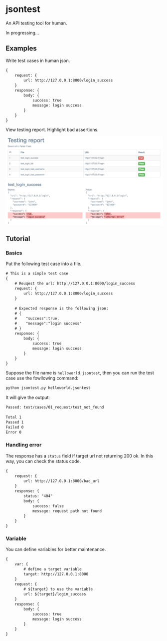 # jsontest

An API testing tool for human.

In progressing...

## Examples

Write test cases in human json.

``` hjson
{
    request: {
        url: http://127.0.0.1:8000/login_success
    }
    response: {
        body: {
            success: true
            message: login success
        }
    }
}
```

View testing report. Highlight bad assertions.

<img src="doc/view_report.png"/>

## Tutorial

### Basics

Put the following test case into a file.

``` hjson
# This is a simple test case
{
    # Reuqest the url: http://127.0.0.1:8000/login_success
    request: {
        url: http://127.0.0.1:8000/login_success
    }

    # Expected response is the following json:
    # {
    #    "success":true,
    #    "message":"login success"
    # }
    response: {
        body: {
            success: true
            message: login success
        }
    }
}
```

Suppose the file name is `helloworld.jsontest`, then you can run the test case use
the fowllowing command:

``` bash
python jsontest.py helloworld.jsontest
```

It will give the output:

``` plain
Passed: test/cases/01_request/test_not_found

Total 1
Passed 1
Failed 0
Error 0
```

### Handling error

The response has a `status` field if target url not returning 200 ok.
In this way, you can check the status code.

``` hjson
{
    request: {
        url: http://127.0.0.1:8000/bad_url
    }
    response: {
        status: "404"
        body: {
            success: false
            message: request path not found
        }
    }
}
```

### Variable

You can define variables for better maintenance.

``` hjson
{
    var: {
        # define a target variable
        target: http://127.0.0.1:8000
    }
    request: {
        # ${target} to use the variable
        url: ${target}/login_success
    }
    response: {
        body: {
            success: true
            message: login success
        }
    }
}
```
